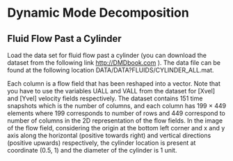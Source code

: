 # Dynamic Mode Decomposition
## Fluid Flow Past a Cylinder

Load the data set for fluid flow past a cylinder (you can download the dataset from the following link http://DMDbook.com ). The data file can be found at the following location DATA/DATA?FLUIDS/CYLINDER_ALL.mat. 

Each column is a flow field that has been reshaped into a vector. Note that you have to use the variables UALL and VALL from the dataset for [Xvel] and [Yvel] velocity fields respectively. The dataset contains 151 time snapshots which is the number of columns, and each column has 199 × 449 elements where 199 corresponds to number of rows and 449 correspond to number of columns in the 2D representation of the flow fields. In the image of the flow field, considering the origin at the bottom left corner and x and y axis along the horizontal (positive towards right) and vertical directions (positive upwards) respectively, the cylinder location is present at coordinate (0.5, 1) and the diameter of the cylinder is 1 unit.
